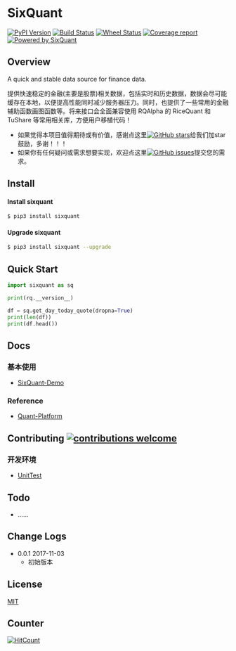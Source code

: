 # SixQuant

[![PyPI Version](https://img.shields.io/pypi/v/sixquant.svg)](https://pypi.python.org/pypi/sixquant)
[![Build Status](https://img.shields.io/travis/SixQuant/sixquant/master.svg)](https://travis-ci.org/SixQuant/sixquant)
[![Wheel Status](https://img.shields.io/badge/wheel-yes-brightgreen.svg)](https://pypi.python.org/pypi/sixquant)
[![Coverage report](https://img.shields.io/codecov/c/github/SixQuant/sixquant/master.svg)](https://codecov.io/github/SixQuant/sixquant?branch=master)
[![Powered by SixQuant](https://img.shields.io/badge/powered%20by-SixQuant-orange.svg?style=flat&colorA=E1523D&colorB=007D8A)](https://sixquant.cn)

## Overview
A quick and stable data source for finance data.

提供快速稳定的金融(主要是股票)相关数据，包括实时和历史数据，数据会尽可能缓存在本地，以便提高性能同时减少服务器压力。同时，也提供了一些常用的金融辅助函数画图函数等。将来接口会全面兼容使用 RQAlpha 的 RiceQuant 和 TuShare 等常用相关库，方便用户移植代码！

- 如果觉得本项目值得期待或有价值，感谢点这里[![GitHub stars](https://img.shields.io/github/stars/SixQuant/sixquant.svg?style=social&label=Star&maxAge=2592000)](https://github.com/SixQuant/sixquant/stargazers/)给我们加star鼓励，多谢！！！
- 如果你有任何疑问或需求想要实现，欢迎点这里[![GitHub issues](https://img.shields.io/github/issues/SixQuant/sixquant.svg)](https://github.com/SixQuant/sixquant/issues/)提交您的需求。

## Install

#### Install sixquant
```bash
$ pip3 install sixquant
```

#### Upgrade sixquant
```bash
$ pip3 install sixquant --upgrade
```

## Quick Start

```python
import sixquant as sq

print(rq.__version__)

df = sq.get_day_today_quote(dropna=True)
print(len(df))
print(df.head())
```

## Docs

### 基本使用
* [SixQuant-Demo](docs/demo/SixQuant-Demo.ipynb)

### Reference
* [Quant-Platform](docs/reference/Quant-Platform.md)

## Contributing [![contributions welcome](https://img.shields.io/badge/contributions-welcome-brightgreen.svg?style=flat)](https://github.com/SixQuant/sixquant/issues)

### 开发环境
* [UnitTest](docs/developer/unittest.md)

## Todo

* ......

## Change Logs
* 0.0.1 2017-11-03 
  - 初始版本

## License

[MIT](https://tldrlegal.com/license/mit-license)

## Counter
[![HitCount](http://hits.dwyl.io/SixQuant/sixquant.svg)](http://hits.dwyl.io/SixQuant/sixquant)
